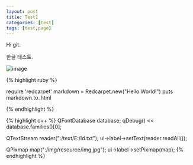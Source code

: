 ```yaml
---
layout: post
title: Test1
categories: [test]
tags: [test,page]
---
```


Hi git.

한글 테스트.

![image](https://s-media-cache-ak0.pinimg.com/736x/9e/1c/5c/9e1c5c1db978b0ad5d7ebdbbad007a9d.jpg)

{% highlight ruby %}

require 'redcarpet'
  markdown = Redcarpet.new("Hello World!")
  puts markdown.to_html

{% endhighlight %}

{% highlight c++ %}
QFontDatabase database;
qDebug() << database.families()[0];



QTextStream reader(":/text/E:/id.txt");
ui->label->setText(reader.readAll());



QPixmap map(":/img/resource/img.jpg");
ui->label->setPixmap(map);
{% endhighlight %}
